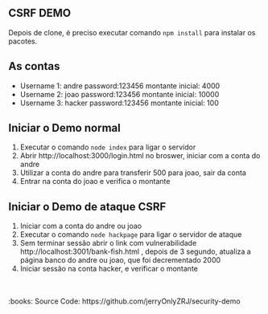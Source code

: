 ## CSRF DEMO

Depois de clone, é preciso executar comando `npm install` para instalar os pacotes.

## As contas

* Username 1: andre     password:123456	  montante inicial: 4000
* Username 2: joao      password:123456	  montante inicial: 10000
* Username 3: hacker    password:123456	  montante inicial: 100

## Iniciar o Demo normal

1.	Executar o comando `node index` para ligar o servidor 
2.	Abrir http://localhost:3000/login.html no broswer, iniciar com a conta do andre
3.	Utilizar a conta do andre para transferir 500 para joao, sair da conta
4.	Entrar na conta do joao e verifica o montante

## Iniciar o Demo de ataque CSRF

1.	Iniciar com a conta do andre ou joao
2.	Executar o comando `node hackpage` para ligar o servidor de ataque
3.	Sem terminar sessão abrir o link com vulnerabilidade  http://localhost:3001/bank-fish.html , depois de 3 segundo, atualiza a página banco do andre ou joao, que foi decrementado 2000
4.	Iniciar sessão na conta hacker, e verificar o montante
<br>
</br>
:books: Source Code: https://github.com/jerryOnlyZRJ/security-demo

